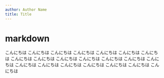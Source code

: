 ```yaml
---
author: Author Name
title: Title
---
```



# markdown

こんにちは
こんにちは
こんにちは
こんにちは
こんにちは
こんにちは
こんにちは
こんにちは
こんにちは
こんにちは
こんにちは
こんにちは
こんにちは
こんにちは
こんにちは
こんにちは
こんにちは
こんにちは
こんにちは
こんにちは
こんにちは


